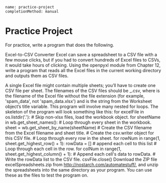 ```ngMeta
name: practice-project
completionMethod: manual
```
# Practice Project
For practice, write a program that does the following.

Excel-to-CSV Converter
Excel can save a spreadsheet to a CSV file with a few mouse clicks, but if you had to convert hundreds of Excel files to CSVs, it would take hours of clicking. Using the openpyxl module from Chapter 12, write a program that reads all the Excel files in the current working directory and outputs them as CSV files.

A single Excel file might contain multiple sheets; you’ll have to create one CSV file per sheet. The filenames of the CSV files should be <excel filename>_<sheet title>.csv, where <excel filename> is the filename of the Excel file without the file extension (for example, 'spam_data', not 'spam_data.xlsx') and <sheet title> is the string from the Worksheet object’s title variable.
This program will involve many nested for loops. The skeleton of the program will look something like this:
for excelFile in os.listdir('.'):
    # Skip non-xlsx files, load the workbook object.
    for sheetName in wb.get_sheet_names():
        # Loop through every sheet in the workbook.
        sheet = wb.get_sheet_by_name(sheetName)
        # Create the CSV filename from the Excel filename and sheet title.
        # Create the csv.writer object for this CSV file.
        # Loop through every row in the sheet.
        for rowNum in range(1, sheet.get_highest_row() + 1):
            rowData = []    # append each cell to this list
            # Loop through each cell in the row.
            for colNum in range(1, sheet.get_highest_column() + 1):
                # Append each cell's data to rowData.
            # Write the rowData list to the CSV file.
        csvFile.close()
Download the ZIP file excelSpreadsheets.zip from <span><a href="http://nostarch.com/automatestuff/">http://nostarch.com/automatestuff/</a></span>, and unzip the spreadsheets into the same directory as your program. You can use these as the files to test the program on.
